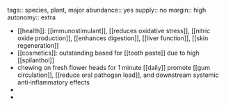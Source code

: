 tags:: species, plant, major
abundance:: yes
supply:: no
margin:: high
autonomy:: extra

- [[health]]: [[immunostimulant]], [[reduces oxidative stress]], [[nitric oxide production]], [[enhances digestion]], [[liver function]], [[skin regeneration]]
- [[cosmetics]]: outstanding based for [[tooth paste]] due to high [[spilanthol]]
- chewing on fresh flower heads for 1 minute [[daily]] promote [[gum circulation]], [[reduce oral pathogen load]], and downstream systemic anti‐inflammatory effects
-
-